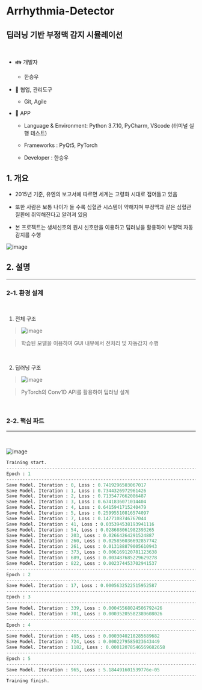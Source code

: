 # Arrhythmia-Detector

## 딥러닝 기반 부정맥 감지 시뮬레이션

<br>

- 👪 개발자
    - 한승우

- 📌 협업, 관리도구
    - Git, Agile

- 📱 APP
    - Language & Environment: Python 3.7.10, PyCharm, VScode (터미널 실행 테스트)

    - Frameworks : PyQt5, PyTorch

    - Developer : 한승우


## 1. 개요

- 2015년 기준, 유엔의 보고서에 따르면 세계는 고령화 시대로 접어들고 있음
- 또한 사람은 보통 나이가 들 수록 심혈관 시스템이 약해지며 부정맥과 같은 심혈관 질환에 취약해진다고 알려져 있음

- 본 프로젝트는 생체신호의 원시 신호만을 이용하고 딥러닝을 활용하여 부정맥 자동감지를 수행

![image](https://user-images.githubusercontent.com/38157496/118226098-44bf2f00-b4c1-11eb-8137-b26af09451d2.png)

## 2. 설명
---
### 2-1. 환경 설계
<br>

1. 전체 구조

> ![image](https://user-images.githubusercontent.com/38157496/101754340-fcb56e00-3b16-11eb-8a86-13edd155fc72.png)

> 학습된 모델을 이용하여 GUI 내부에서 전처리 및 자동감지 수행

<br>

2. 딥러닝 구조

> ![image](https://user-images.githubusercontent.com/38157496/118346119-4433a080-b574-11eb-878b-b095468f6407.png)

> PyTorch의 Conv1D API를 활용하여 딥러닝 설계

<br>

### 2-2. 핵심 파트
---
<br>

![image](https://user-images.githubusercontent.com/38157496/118346298-67ab1b00-b575-11eb-9bb8-45fa7cdebde3.png)

```python
Training start.
----------------------------------------------------------------------------------------------------
Epoch : 1
----------------------------------------------------------------------------------------------------
Save Model. Iteration : 0, Loss : 0.7419296503067017
Save Model. Iteration : 1, Loss : 0.7344326972961426
Save Model. Iteration : 2, Loss : 0.7135477662086487
Save Model. Iteration : 3, Loss : 0.6741836071014404
Save Model. Iteration : 4, Loss : 0.6415941715240479
Save Model. Iteration : 5, Loss : 0.25995510816574097
Save Model. Iteration : 7, Loss : 0.1477108746767044
Save Model. Iteration : 41, Loss : 0.035394538193941116
Save Model. Iteration : 54, Loss : 0.028688061982393265
Save Model. Iteration : 203, Loss : 0.02664264291524887
Save Model. Iteration : 260, Loss : 0.025856036692857742
Save Model. Iteration : 261, Loss : 0.013188879005610943
Save Model. Iteration : 373, Loss : 0.006169120781123638
Save Model. Iteration : 689, Loss : 0.003487685229629278
Save Model. Iteration : 822, Loss : 0.002374453702941537
----------------------------------------------------------------------------------------------------
Epoch : 2
----------------------------------------------------------------------------------------------------
Save Model. Iteration : 17, Loss : 0.0005632522515952587
----------------------------------------------------------------------------------------------------
Epoch : 3
----------------------------------------------------------------------------------------------------
Save Model. Iteration : 339, Loss : 0.00045568024506792426
Save Model. Iteration : 701, Loss : 0.00035205582389608026
----------------------------------------------------------------------------------------------------
Epoch : 4
----------------------------------------------------------------------------------------------------
Save Model. Iteration : 405, Loss : 0.0003040210285689682
Save Model. Iteration : 724, Loss : 0.0002279585023643449
Save Model. Iteration : 1182, Loss : 0.00012078546569682658
----------------------------------------------------------------------------------------------------
Epoch : 5
----------------------------------------------------------------------------------------------------
Save Model. Iteration : 965, Loss : 5.184491601539776e-05
----------------------------------------------------------------------------------------------------
Training finish.
```